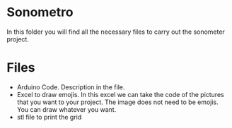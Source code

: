 # Sonometro

In this folder you will find all the necessary files to carry out the sonometer project.

# Files

 - Arduino Code. Description in the file.
 - Excel to draw emojis. In this excel we can take the code of the pictures that you want to your project. The image does not need to be emojis. You can draw whatever you want.
 - stl file to print the grid
